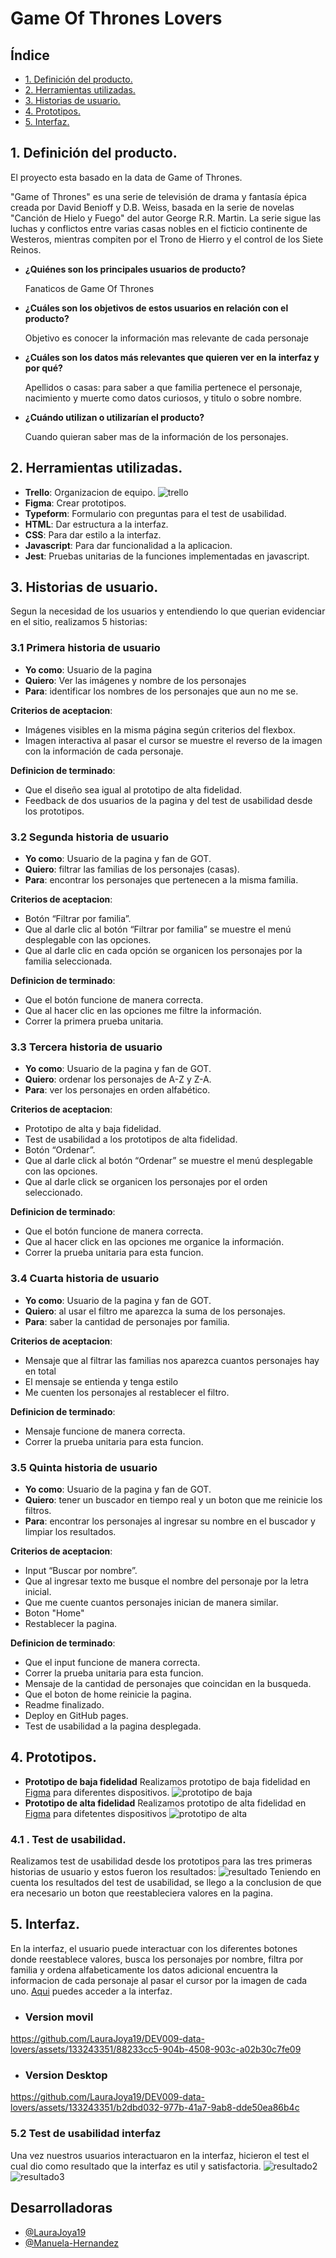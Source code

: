 # Game Of Thrones Lovers

## Índice

* [1. Definición del producto.](#1-definicion-del-producto)
* [2. Herramientas utilizadas.](#2-herramientas-utilizadas)
* [3. Historias de usuario.](#3-historias-de-usuario)
* [4. Prototipos.](#4-prototipos)
* [5. Interfaz.](#5-interfaz)

## 1. Definición del producto.

El proyecto esta basado en la data de Game of Thrones.

"Game of Thrones" es una serie de televisión de drama y
fantasía épica creada por David Benioff y D.B. Weiss,
basada en la serie de novelas "Canción de Hielo y Fuego"
del autor George R.R. Martin. La serie sigue las luchas y
conflictos entre varias casas nobles en el ficticio 
continente de Westeros, mientras compiten por el Trono de 
Hierro y el control de los Siete Reinos.

- **¿Quiénes son los principales usuarios de producto?** 
                        
  Fanaticos de Game Of Thrones
- **¿Cuáles son los objetivos de estos usuarios en relación 
con el producto?**

  Objetivo es conocer la información mas relevante de cada 
  personaje
 

- **¿Cuáles son los datos más relevantes que quieren ver en 
la interfaz y por qué?**
  
  Apellidos o casas: para saber a que familia pertenece el 
  personaje, nacimiento y muerte como datos curiosos, y 
  titulo o sobre nombre.
- **¿Cuándo utilizan o utilizarían el producto?**
  
  Cuando quieran saber mas de la información de los 
  personajes.

## 2. Herramientas utilizadas.
  - **Trello**: Organizacion de equipo. ![trello](src/Imagenes/trello.jpg)
  - **Figma**: Crear prototipos.
  - **Typeform**: Formulario con preguntas para el test de 
  usabilidad.
  - **HTML**: Dar estructura a la interfaz.
  - **CSS**: Para dar estilo a la interfaz.
  - **Javascript**: Para dar funcionalidad a la aplicacion.
  - **Jest**: Pruebas unitarias de la funciones implementadas 
  en javascript.
 
 ## 3. Historias de usuario.
  Segun la necesidad de los usuarios y entendiendo lo que 
  querian evidenciar en el sitio, realizamos 5 historias:
  ### 3.1 Primera historia de usuario 
    
  - **Yo como**: Usuario de la pagina
  - **Quiero**: Ver las imágenes y nombre de los personajes
  - **Para**: identificar los nombres de los personajes que 
  aun no me se.

  **Criterios de aceptacion**: 
  - Imágenes visibles en la misma página según criterios del 
  flexbox.
  - Imagen interactiva al pasar el cursor se muestre el 
  reverso de la imagen con la información de cada personaje.

  **Definicion de terminado**:
  - Que el diseño sea igual al prototipo de alta fidelidad.
  - Feedback de dos usuarios de la pagina y del test de 
  usabilidad desde los prototipos.

  ### 3.2 Segunda historia de usuario
    
  - **Yo como**: Usuario de la pagina y fan de GOT.
  - **Quiero**: filtrar las familias de los personajes 
  (casas).
  - **Para**: encontrar los personajes que pertenecen a la 
  misma familia.

  **Criterios de aceptacion**: 
  - Botón “Filtrar por familia”.
  - Que al darle clic al botón “Filtrar por familia” se 
  muestre el menú desplegable con las opciones.
  - Que al darle clic en cada opción se organicen los 
  personajes por la familia seleccionada.

  **Definicion de terminado**:
  - Que el botón funcione de manera correcta.
  - Que al hacer clic en las opciones me filtre la 
  información.
  - Correr la primera prueba unitaria.
  ### 3.3 Tercera historia de usuario
    
  - **Yo como**: Usuario de la pagina y fan de GOT.
  - **Quiero**: ordenar los personajes de A-Z y Z-A.
  - **Para**: ver los personajes en orden alfabético.

  **Criterios de aceptacion**: 
  - Prototipo de alta y baja fidelidad.
  - Test de usabilidad a los prototipos de alta fidelidad.
  - Botón “Ordenar”.
  - Que al darle click al botón “Ordenar” se muestre el menú 
  desplegable con las opciones.
  - Que al darle click se organicen los personajes por el 
  orden seleccionado.

  **Definicion de terminado**:
  - Que el botón funcione de manera correcta.
  - Que al hacer click en las opciones me organice la 
  información.
  - Correr la prueba unitaria para esta funcion.

  ### 3.4 Cuarta historia de usuario
    
  - **Yo como**: Usuario de la pagina y fan de GOT.
  - **Quiero**: al usar el filtro me aparezca la suma de los 
  personajes.
  - **Para**: saber la cantidad de personajes por familia.

  **Criterios de aceptacion**: 
  - Mensaje que al filtrar las familias nos aparezca cuantos 
  personajes hay en total
  - El mensaje se entienda y tenga estilo
  - Me cuenten los personajes al restablecer el filtro.
  
  **Definicion de terminado**:
  - Mensaje funcione de manera correcta.
  - Correr la prueba unitaria para esta funcion.

### 3.5 Quinta historia de usuario
    
  - **Yo como**: Usuario de la pagina y fan de GOT.
  - **Quiero**: tener un buscador en tiempo real y un boton 
  que me reinicie los filtros.
  - **Para**: encontrar los personajes al ingresar su nombre 
  en el buscador y limpiar los resultados.

  **Criterios de aceptacion**: 
  - Input “Buscar por nombre”.
  - Que al ingresar texto me busque el nombre del personaje 
  por la letra inicial.
  - Que me cuente cuantos personajes inician de manera 
  similar.
  - Boton "Home"
  - Restablecer la pagina.
  
  **Definicion de terminado**:
  - Que el input funcione de manera correcta.
  - Correr la prueba unitaria para esta funcion.
  - Mensaje de la cantidad de personajes que coincidan en la 
  busqueda.
  - Que el boton de home reinicie la pagina.
  - Readme finalizado.
  - Deploy en GitHub pages.
  - Test de usabilidad a la pagina desplegada.

## 4. Prototipos.

- **Prototipo de baja fidelidad**
Realizamos prototipo de baja fidelidad en [Figma](https://www.figma.com/file/ORBg4sqpJGma5nz1g8rByV/Baja-Fidelidad?type=design&node-id=0-1&mode=design&t=ql3BblygxMm7PGqw-0) 
para diferentes dispositivos. 
![prototipo de baja](src/Imagenes/Prototipo%20de%20baja.jpeg) 
- **Prototipo de alta fidelidad**
Realizamos prototipo de alta fidelidad en [Figma](https://www.figma.com/file/sJ1DGDqS5wBH9yooxShePZ/Prototipo-alta-fidelidad?type=design&node-id=0-1&mode=design&t=2jvXFrKOsDLtDPpd-0) para difetentes dispositivos
![prototipo de alta](src/Imagenes/Prototipos%20de%20alta.JPG)

### 4.1 . Test de usabilidad.
Realizamos test de usabilidad desde los prototipos para las 
tres primeras historias de usuario y estos fueron los 
resultados:
![resultado](src/Imagenes/resultado.JPG)
Teniendo en cuenta los resultados del test de usabilidad, se 
llego a la conclusion de que era necesario un boton que 
reestableciera valores en la pagina. 


## 5. Interfaz.
En la interfaz, el usuario puede interactuar con los 
diferentes botones donde reestablece valores, busca los 
personajes por nombre, filtra por familia y ordena 
alfabeticamente los datos adicional encuentra la informacion 
de cada personaje al pasar el cursor por la imagen de cada 
uno. 
[Aqui](https://manuela-hernandez.github.io/DEV009-data-lovers/src/) puedes acceder a la interfaz.

- ### Version movil


https://github.com/LauraJoya19/DEV009-data-lovers/assets/133243351/88233cc5-904b-4508-903c-a02b30c7fe09




- ### Version Desktop


https://github.com/LauraJoya19/DEV009-data-lovers/assets/133243351/b2dbd032-977b-41a7-9ab8-dde50ea86b4c



### 5.2 Test de usabilidad interfaz
Una vez nuestros usuarios interactuaron en la interfaz, 
hicieron el test el cual dio como resultado que la interfaz 
es util y satisfactoria.
![resultado2](src/Imagenes/resp%20final.JPG)
![resultado3](src/Imagenes/respuesta%20final.JPG)

## Desarrolladoras

- [@LauraJoya19](https://github.com/LauraJoya19) 
- [@Manuela-Hernandez](https://github.com/Manuela-Hernandez)

